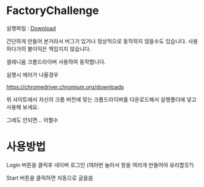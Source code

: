# FactoryChallenge

실행파일 : [Download](https://github.com/jikjky/FactoryChallenge/raw/master/Release.zip)

간단하게 만들어 본거라서 버그가 있거나 정상적으로 동작하지 않을수도 있습니다.
사용하다가의 불이익은 책임지지 않습니다.


셀레니움 크롬드라이버 사용하여 동작합니다.

실행시 에러가 나올경우

https://chromedriver.chromium.org/downloads

위 사이트에서 자신의 크롬 버전에 맞는 크롬드라이버를 다운로드해서 실행폴더에 넣고 사용해 보세요.

그래도 안되면... 어쩔수 

# 사용방법

Login 버튼을 클릭후 네이버 로그인 (여러번 눌러서 창을 여러개 만들어야 유리할듯?)

Start 버튼을 클릭하면 자동으로 글을씀
